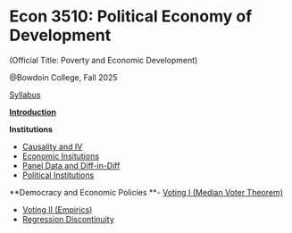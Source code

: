 # Econ 3510: Political Economy of Development

(Official Title: Poverty and Economic Development)

@Bowdoin College, Fall 2025

[Syllabus](/Econ_3510_Syllabus.pdf)

**[Introduction](/Lecture_0_Introduction.pdf)**

**Institutions**
- [Causality and IV](/Lecture_1_Causality_and_IV.pdf)
- [Economic Insitutions](/Lecture_2_Economic_Institutions.pdf)
- [Panel Data and Diff-in-Diff](/Lecture_3_Panel_Data_and_DiD.pdf)
- [Political Institutions](Lecture_4_Political_Institutions.pdf)

**Democracy and Economic Policies
**- [Voting I (Median Voter Theorem)](/Lecture_5_Voting_I.pdf)
- [Voting II (Empirics)](/Lecture_6_Voting_II.pdf)
- [Regression Discontinuity](Lecture_7_Regression_Discontinuity.pdf)
